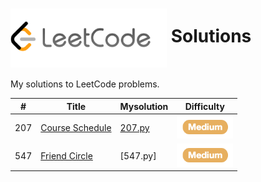 # <img src= "img/logo.png" width="250" align= "center"> Solutions
  
My solutions to LeetCode problems.

| #  | Title | Mysolution | Difficulty |
|----|-------|------------|------------|
| 207| [Course Schedule](https://leetcode.com/problems/course-schedule/)|[207.py](solutions/207.py)| <img src="img/medium.png" width="90">|
| 547| [Friend Circle](https://leetcode.com/problems/friend-circles/)|[547.py]|<img src="img/medium.png" width="90">|



